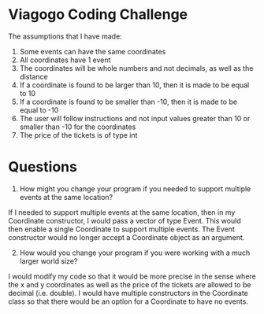 # Viagogo Coding Challenge

The assumptions that I have made:
1. Some events can have the same coordinates
2. All coordinates have 1 event
3. The coordinates will be whole numbers and not decimals, as well as the distance
4. If a coordinate is found to be larger than 10, then it is made to be equal to 10
5. If a coordinate is found to be smaller than -10, then it is made to be equal to -10
6. The user will follow instructions and not input values greater than 10 or smaller than -10 for the coordinates
7. The price of the tickets is of type int

# Questions
1. How might you change your program if you needed to support multiple events at the
same location?

If I needed to support multiple events at the same location, then in my Coordinate constructor, I would pass a vector of type Event. This would then enable a single Coordinate to support multiple events. The Event constructor would no longer accept a Coordinate object as an argument. 


2. How would you change your program if you were working with a much larger world
size?

I would modify my code so that it would be more precise in the sense where the x and y coordinates as well as the price of the tickets are allowed to be decimal (i.e. double). I would have multiple constructors in the Coordinate class so that there would be an option for a Coordinate to have no events. 

